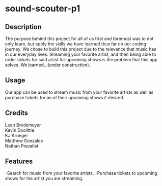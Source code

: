 # sound-scouter-p1

## Description
The purpose behind this project for all of us first and foremost was to not only learn, but apply the skills we have learned thus far on our coding journey. We chose to build this project due to the relevance that music has in our everyday lives. Streaming your favorite artist, and then being able to order tickets for said artist for upcoming shows is the problem that this app solves. We learned...(under construction).

## Usage
Our app can be used to stream music from your favorite artists as well as purchase tickets for an of their upcoming shows if desired.

## Credits
Leah Bredemeyer   
Kevin Doolittle  
KJ Krueger  
Matthew Gonzales  
Nathan Prevallet  

## Features
-Search for music from your favorite artists.
-Purchase tickets to upcoming shows for the artist you are streaming.

